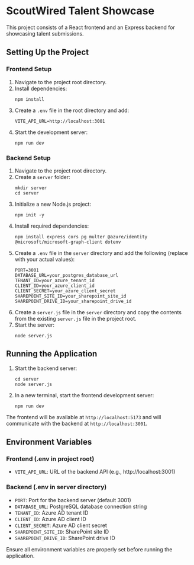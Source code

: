 # ScoutWired Talent Showcase

This project consists of a React frontend and an Express backend for showcasing talent submissions.

## Setting Up the Project

### Frontend Setup

1. Navigate to the project root directory.
2. Install dependencies:
   ```
   npm install
   ```
3. Create a `.env` file in the root directory and add:
   ```
   VITE_API_URL=http://localhost:3001
   ```
4. Start the development server:
   ```
   npm run dev
   ```

### Backend Setup

1. Navigate to the project root directory.
2. Create a `server` folder:
   ```
   mkdir server
   cd server
   ```
3. Initialize a new Node.js project:
   ```
   npm init -y
   ```
4. Install required dependencies:
   ```
   npm install express cors pg multer @azure/identity @microsoft/microsoft-graph-client dotenv
   ```
5. Create a `.env` file in the `server` directory and add the following (replace with your actual values):
   ```
   PORT=3001
   DATABASE_URL=your_postgres_database_url
   TENANT_ID=your_azure_tenant_id
   CLIENT_ID=your_azure_client_id
   CLIENT_SECRET=your_azure_client_secret
   SHAREPOINT_SITE_ID=your_sharepoint_site_id
   SHAREPOINT_DRIVE_ID=your_sharepoint_drive_id
   ```
6. Create a `server.js` file in the `server` directory and copy the contents from the existing `server.js` file in the project root.
7. Start the server:
   ```
   node server.js
   ```

## Running the Application

1. Start the backend server:
   ```
   cd server
   node server.js
   ```
2. In a new terminal, start the frontend development server:
   ```
   npm run dev
   ```

The frontend will be available at `http://localhost:5173` and will communicate with the backend at `http://localhost:3001`.

## Environment Variables

### Frontend (.env in project root)
- `VITE_API_URL`: URL of the backend API (e.g., http://localhost:3001)

### Backend (.env in server directory)
- `PORT`: Port for the backend server (default 3001)
- `DATABASE_URL`: PostgreSQL database connection string
- `TENANT_ID`: Azure AD tenant ID
- `CLIENT_ID`: Azure AD client ID
- `CLIENT_SECRET`: Azure AD client secret
- `SHAREPOINT_SITE_ID`: SharePoint site ID
- `SHAREPOINT_DRIVE_ID`: SharePoint drive ID

Ensure all environment variables are properly set before running the application.